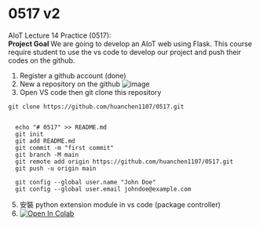 # 0517 v2
AIoT Lecture 14 Practice (0517): \
<b>Project Goal </b>
We are going to develop an AIoT web using Flask. 
This course require student to use the vs code to develop our project and push their codes on the github.

 1. Register a github account (done)
 2. New a repository on the github
 ![image](https://tpc.googlesyndication.com/simgad/9549650618387994524)
 4. Open VS code then git clone this repository
  ```text 法1
  git clone https://github.com/huanchen1107/0517.git
  ```

  ```text 法2
 
    echo "# 0517" >> README.md
  	git init
  	git add README.md
  	git commit -m "first commit"
  	git branch -M main
  	git remote add origin https://github.com/huanchen1107/0517.git
  	git push -u origin main

	git config --global user.name "John Doe"
    git config --global user.email johndoe@example.com
  ```

5. 安裝 python extension module in vs code (package controller)
6. [![Open In Colab](https://colab.research.google.com/assets/colab-badge.svg)](https://colab.research.google.com/github/huanchen1107/AIoT_2022/edit/master/flask_ngrok_example.ipynb)

